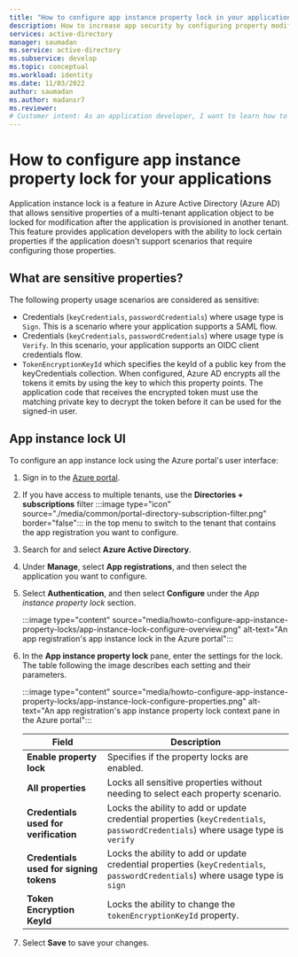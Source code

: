 ```yaml
---
title: "How to configure app instance property lock in your applications"
description: How to increase app security by configuring property modification locks for sensitive properties of the application.
services: active-directory
manager: saumadan
ms.service: active-directory
ms.subservice: develop
ms.topic: conceptual
ms.workload: identity
ms.date: 11/03/2022
author: saumadan
ms.author: madansr7
ms.reviewer:
# Customer intent: As an application developer, I want to learn how to protect properties of my application instance of being modified.
---
```

# How to configure app instance property lock for your applications

Application instance lock is a feature in Azure Active Directory (Azure AD) that allows sensitive properties of a multi-tenant application object to be locked for modification after the application is provisioned in another tenant. 
This feature provides application developers with the ability to lock certain properties if the application doesn't support scenarios that require configuring those properties.  


## What are sensitive properties?

The following property usage scenarios are considered as sensitive:

- Credentials (`keyCredentials`, `passwordCredentials`) where usage type is `Sign`. This is a scenario where your application supports a SAML flow.
- Credentials (`keyCredentials`, `passwordCredentials`) where usage type is `Verify`. In this scenario, your application supports an OIDC client credentials flow.
- `TokenEncryptionKeyId` which specifies the keyId of a public key from the keyCredentials collection. When configured, Azure AD encrypts all the tokens it emits by using the key to which this property points. The application code that receives the encrypted token must use the matching private key to decrypt the token before it can be used for the signed-in user.

## App instance lock UI

To configure an app instance lock using the Azure portal's user interface:

1. Sign in to the <a href="https://portal.azure.com/" target="_blank">Azure portal</a>.
1. If you have access to multiple tenants, use the **Directories + subscriptions** filter :::image type="icon" source="./media/common/portal-directory-subscription-filter.png" border="false"::: in the top menu to switch to the tenant that contains the app registration you want to configure. 
1. Search for and select **Azure Active Directory**.
1. Under **Manage**, select **App registrations**, and then select the application you want to configure.
1. Select **Authentication**, and then select **Configure** under the *App instance property lock* section.

   :::image type="content" source="media/howto-configure-app-instance-property-locks/app-instance-lock-configure-overview.png" alt-text="An app registration's app instance lock in the Azure portal":::

2. In the **App instance property lock** pane, enter the settings for the lock. The table following the image describes each setting and their parameters.

   :::image type="content" source="media/howto-configure-app-instance-property-locks/app-instance-lock-configure-properties.png" alt-text="An app registration's app instance property lock context pane in the Azure portal":::

   | Field                                    | Description                                                                                                                                                                                                                                                                                                       |
   | ---------------------------------------- | ----------------------------------------------------------------------------------------------------------------------------------------------------------------------------------------------------------------------------------------------------------------------------------------------------------------- |
   | **Enable property lock**                 | Specifies if the property locks are enabled.    | 
   | **All properties**                 | Locks all sensitive properties without needing to select each property scenario. |
   | **Credentials used for verification**                                | Locks the ability to add or update credential properties (`keyCredentials`, `passwordCredentials`) where usage type is `verify` | 
   | **Credentials used for signing tokens**                                | Locks the ability to add or update credential properties (`keyCredentials`, `passwordCredentials`) where usage type is `sign` | 
   | **Token Encryption KeyId**                                | Locks the ability to change the `tokenEncryptionKeyId` property.  | 

3. Select **Save** to save your changes.
